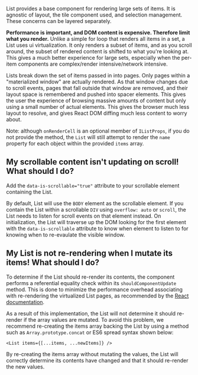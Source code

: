 List provides a base component for rendering large sets of items. It is agnostic of layout, the tile component used, and selection management. These concerns can be layered separately.

**Performance is important, and DOM content is expensive. Therefore limit what you render.** Unlike a simple for loop that renders all items in a set, a List uses ui virtualization. It only renders a subset of items, and as you scroll around, the subset of rendered content is shifted to what you're looking at. This gives a much better experience for large sets, especially when the per-item components are complex/render intensive/network intensive.

Lists break down the set of items passed in into pages. Only pages within a "materialized window" are actually rendered. As that window changes due to scroll events, pages that fall outside that window are removed, and their layout space is remembered and pushed into spacer elements. This gives the user the experience of browsing massive amounts of content but only using a small number of actual elements. This gives the browser much less layout to resolve, and gives React DOM diffing much less content to worry about.

Note: although `onRenderCell` is an optional member of `IListProps`, if you do not provide the method, the `List` will still attempt to render the `name` property for each object within the provided `items` array.

## My scrollable content isn't updating on scroll! What should I do?

Add the `data-is-scrollable="true"` attribute to your scrollable element containing the List.

By default, List will use the `BODY` element as the scrollable element. If you contain the List within a scrollable `DIV` using `overflow: auto` or `scroll`, the List needs to listen for scroll events on that element instead. On initialization, the List will traverse up the DOM looking for the first element with the `data-is-scrollable` attribute to know when element to listen to for knowing when to re-evaulate the visible window.

## My List is not re-rendering when I mutate its items! What should I do?

To determine if the List should re-render its contents, the component performs a referential equality check within its `shouldComponentUpdate` method.
This is done to minimize the performance overhead associating with re-rendering the virtualized List pages, as recommended by the [React documentation](https://reactjs.org/docs/optimizing-performance.html#the-power-of-not-mutating-data).

As a result of this implementation, the List will not determine it should re-render if the array values are mutated.
To avoid this problem, we recommend re-creating the items array backing the List by using a method such as `Array.prototype.concat` or ES6 spread syntax shown below:

```tsx
<List items={[...items, ...newItems]} />
```

By re-creating the items array without mutating the values, the List will correctly determine its contents have changed and that it should re-render the new values.
